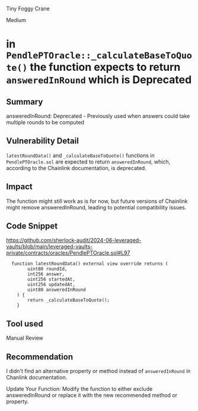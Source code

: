 Tiny Foggy Crane

Medium

# in `PendlePTOracle::_calculateBaseToQuote()` the function expects to return `answeredInRound` which is Deprecated

## Summary
answeredInRound:  Deprecated - Previously used when answers could take multiple rounds to be computed
## Vulnerability Detail
`latestRoundData()` and `_calculateBaseToQuote()` functions in `PendlePTOracle.sol` are expected to return `answeredInRound`, which, according to the Chainlink documentation, is deprecated.
## Impact
 The function might still work as is for now, but future versions of Chainlink might remove answeredInRound, leading to potential compatibility issues.
## Code Snippet
https://github.com/sherlock-audit/2024-06-leveraged-vaults/blob/main/leveraged-vaults-private/contracts/oracles/PendlePTOracle.sol#L97
```solodity
  function latestRoundData() external view override returns (
        uint80 roundId,
        int256 answer,
        uint256 startedAt,
        uint256 updatedAt,
        uint80 answeredInRound
    ) {
        return _calculateBaseToQuote();
    }

```
## Tool used
Manual Review

## Recommendation
I didn't find an alternative property or method instead of `answeredInRound` in Chanlink documentation.  

Update Your Function: Modify the function to either exclude answeredInRound or replace it with the new recommended method or property.